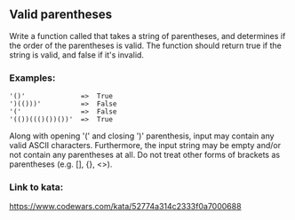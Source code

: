 ## Valid parentheses
Write a function called that takes a string of parentheses, and determines if the order of the parentheses is valid. The function should return true if the string is valid, and false if it's invalid.

### Examples:
```
'()'              =>  True
')(()))'          =>  False
'('               =>  False
'(())((()())())'  =>  True
```

Along with opening '(' and closing ')' parenthesis, input may contain any valid ASCII characters. Furthermore, the input string may be empty and/or not contain any parentheses at all. Do not treat other forms of brackets as parentheses (e.g. [], {}, <>).

### Link to kata:
https://www.codewars.com/kata/52774a314c2333f0a7000688
